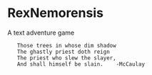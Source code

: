 # RexNemorensis
A text adventure game

       Those trees in whose dim shadow
       The ghastly priest doth reign
       The priest who slew the slayer,
       And shall himself be slain.    -McCaulay

